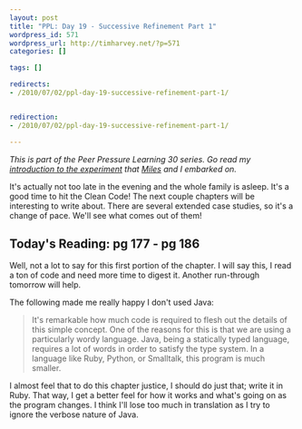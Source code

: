 ```yaml
--- 
layout: post
title: "PPL: Day 19 - Successive Refinement Part 1"
wordpress_id: 571
wordpress_url: http://timharvey.net/?p=571
categories: []

tags: []

redirects:
- /2010/07/02/ppl-day-19-successive-refinement-part-1/


redirection:
- /2010/07/02/ppl-day-19-successive-refinement-part-1/

---
```

_This is part of the Peer Pressure Learning 30 series. Go read my [introduction to the experiment](http://timharvey.net/2010/06/11/peer-pressure-learning-experiment/) that [Miles](http://mileszs.com/) and I embarked on._

It's actually not too late in the evening and the whole family is asleep. It's a good time to hit the Clean Code! The next couple chapters will be interesting to write about. There are several extended case studies, so it's a change of pace. We'll see what comes out of them!

## Today's Reading: pg 177 - pg 186

Well, not a lot to say for this first portion of the chapter. I will say this, I read a ton of code and need more time to digest it. Another run-through tomorrow will help.

The following made me really happy I don't used Java:

> It's remarkable how much code is required to flesh out the details of this simple concept. One of the reasons for this is that we are using a particularly wordy language. Java, being a statically typed language, requires a lot of words in order to satisfy the type system. In a language like Ruby, Python, or Smalltalk, this program is much smaller.

I almost feel that to do this chapter justice, I should do just that; write it in Ruby. That way, I get a better feel for how it works and what's going on as the program changes. I think I'll lose too much in translation as I try to ignore the verbose nature of Java.

